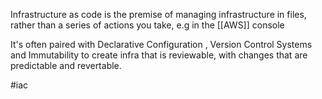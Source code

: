 Infrastructure as code is the premise of managing infrastructure in files, rather than a series of actions you take, e.g in the [[AWS]] console

It's often paired with Declarative Configuration  , Version Control Systems and Immutability to create infra that is reviewable, with changes that are predictable and revertable.

#iac 